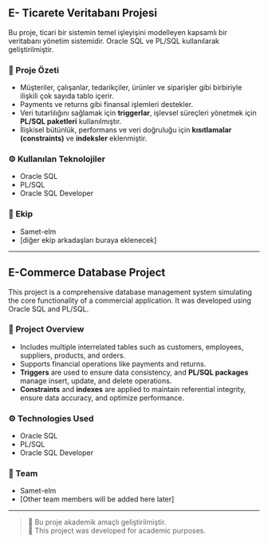 ## E- Ticarete Veritabanı Projesi

Bu proje, ticari bir sistemin temel işleyişini modelleyen kapsamlı bir veritabanı yönetim sistemidir. Oracle SQL ve PL/SQL kullanılarak geliştirilmiştir.

### 📌 Proje Özeti

- Müşteriler, çalışanlar, tedarikçiler, ürünler ve siparişler gibi birbiriyle ilişkili çok sayıda tablo içerir.  
- Payments ve returns gibi finansal işlemleri destekler.  
- Veri tutarlılığını sağlamak için **triggerlar**, işlevsel süreçleri yönetmek için **PL/SQL paketleri** kullanılmıştır.  
- İlişkisel bütünlük, performans ve veri doğruluğu için **kısıtlamalar (constraints)** ve **indeksler** eklenmiştir.

### ⚙️ Kullanılan Teknolojiler

- Oracle SQL  
- PL/SQL  
- Oracle SQL Developer

### 👥 Ekip

- Samet-elm
- [diğer ekip arkadaşları buraya eklenecek]

---

## E-Commerce Database Project

This project is a comprehensive database management system simulating the core functionality of a commercial application. It was developed using Oracle SQL and PL/SQL.

### 📌 Project Overview

- Includes multiple interrelated tables such as customers, employees, suppliers, products, and orders.  
- Supports financial operations like payments and returns.  
- **Triggers** are used to ensure data consistency, and **PL/SQL packages** manage insert, update, and delete operations.  
- **Constraints** and **indexes** are applied to maintain referential integrity, ensure data accuracy, and optimize performance.

### ⚙️ Technologies Used

- Oracle SQL  
- PL/SQL  
- Oracle SQL Developer

### 👥 Team

- Samet-elm
- [Other team members will be added here later]

---

> 📌 Bu proje akademik amaçlı geliştirilmiştir.  
> 📌 This project was developed for academic purposes.
